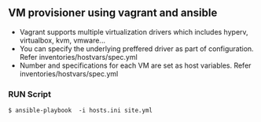 ## VM provisioner using vagrant and ansible

* Vagrant supports multiple virtualization drivers which includes hyperv, virtualbox, kvm, vmware...
* You can specify the underlying preffered driver as part of configuration. Refer inventories/hostvars/spec.yml 
* Number and specifications for each VM are set as host variables. Refer inventories/hostvars/spec.yml


### RUN Script

```
$ ansible-playbook  -i hosts.ini site.yml

